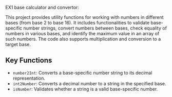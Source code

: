 EX1 base calculator and convertor:


This project provides utility functions for working with numbers in different bases (from base 2 to base 16). 
It includes functionalities to validate base-specific number strings, convert numbers between bases, check equality of numbers in various bases, and identify the maximum value in an array of such numbers. 
The code also supports multiplication and conversion to a target base.

## Key Functions
- `number2Int`: Converts a base-specific number string to its decimal representation.
- `int2Number`: Converts a decimal number to a string in the specified base.
- `isNumber`: Validates whether a string is a valid base-specific number.
